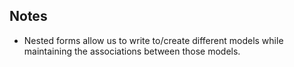 ## Notes

* Nested forms allow us to write to/create different models while maintaining the associations between those models.
